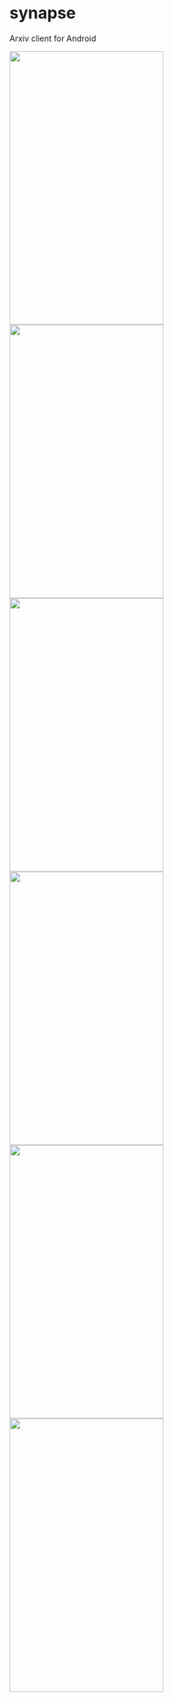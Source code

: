 # synapse
Arxiv client for Android

<img src="https://github.com/dcalano/Synapse/blob/master/screenshots/home.png" width="270" height="480"> <img src="https://github.com/dcalano/Synapse/blob/master/screenshots/about.png" width="270" height="480"> <img src="https://github.com/dcalano/Synapse/blob/master/screenshots/bookmarks.png" width="270" height="480"> <img src="https://github.com/dcalano/Synapse/blob/master/screenshots/paper%20detail.png" width="270" height="480"> <img src="https://github.com/dcalano/Synapse/blob/master/screenshots/bookmark%20added.png" width="270" height="480"> <img src="https://github.com/dcalano/Synapse/blob/master/screenshots/paper%20meta%20details.png" width="270" height="480">
